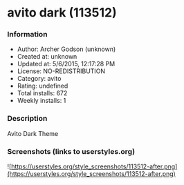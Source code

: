 # avito dark (113512)

### Information
- Author: Archer Godson (unknown)
- Created at: unknown
- Updated at: 5/6/2015, 12:17:28 PM
- License: NO-REDISTRIBUTION
- Category: avito
- Rating: undefined
- Total installs: 672
- Weekly installs: 1


### Description
Avito Dark Theme


### Screenshots (links to userstyles.org)
![https://userstyles.org/style_screenshots/113512-after.png](https://userstyles.org/style_screenshots/113512-after.png)


